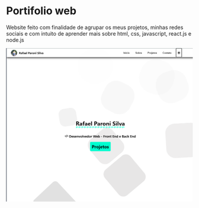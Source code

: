 # Portifolio web

Website feito com finalidade de agrupar os meus projetos, minhas redes sociais e com intuito de aprender mais sobre html, css, javascript, react.js e node.js

![image](./porfolio-light.png)